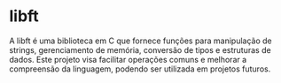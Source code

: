 # libft
A libft é uma biblioteca em C que fornece funções para manipulação de strings, gerenciamento de memória, conversão de tipos e estruturas de dados. Este projeto visa facilitar operações comuns e melhorar a compreensão da linguagem, podendo ser utilizada em projetos futuros.
